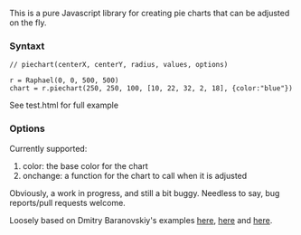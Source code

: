 This is a pure Javascript library for creating pie charts that can be adjusted on the fly.

### Syntaxt

    // piechart(centerX, centerY, radius, values, options)

    r = Raphael(0, 0, 500, 500)
    chart = r.piechart(250, 250, 100, [10, 22, 32, 2, 18], {color:"blue"})
    
See test.html for full example
    
### Options

Currently supported:

1. color: the base color for the chart
2. onchange: a function for the chart to call when it is adjusted

Obviously, a work in progress, and still a bit buggy. Needless to say, bug reports/pull requests welcome.

Loosely based on Dmitry Baranovskiy's examples [here](http://raphaeljs.com/pie.html), [here](http://raphaeljs.com/growing-pie.html) and [here](http://g.raphaeljs.com/piechart2.html).